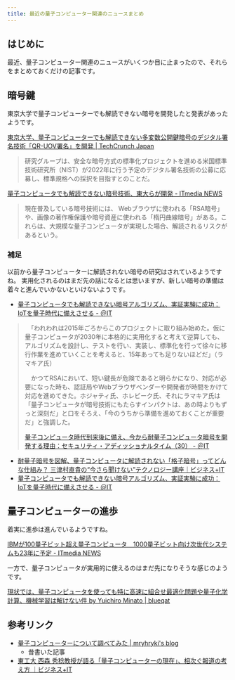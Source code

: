 ```yaml
---
title: 最近の量子コンピューター関連のニュースまとめ
---
```



## はじめに

最近、量子コンピューター関連のニュースがいくつか目に止まったので、それらをまとめておくだけの記事です。


## 暗号鍵

東京大学で量子コンピューターでも解読できない暗号を開発したと発表があったようです。

[東京大学、量子コンピューターでも解読できない多変数公開鍵暗号のデジタル署名技術「QR-UOV署名」を開発 | TechCrunch Japan](https://jp.techcrunch.com/2021/11/25/tokyo-univ-qr-uov/)

> 研究グループは、安全な暗号方式の標準化プロジェクトを進める米国標準技術研究所（NIST）が2022年に行う予定のデジタル署名技術の公募に応募し、標準規格への採択を目指すとのことだ。

[量子コンピュータでも解読できない暗号技術、東大らが開発 - ITmedia NEWS](https://www.itmedia.co.jp/news/articles/2111/24/news181.html)

> 現在普及している暗号技術には、 Webブラウザに使われる「RSA暗号」や、画像の著作権保護や暗号資産に使われる「楕円曲線暗号」がある。これらは、大規模な量子コンピュータが実現した場合、解読されるリスクがあるという。

### 補足

以前から量子コンピューターに解読されない暗号の研究はされているようですね。
実用化されるのはまだ先の話になるとは思いますが、新しい暗号の準備は着々と進んでいかないといけないようです。

- [量子コンピュータでも解読できない暗号アルゴリズム、実証実験に成功：IoTを量子時代に備えさせる - ＠IT](https://atmarkit.itmedia.co.jp/ait/articles/1902/15/news058.html)
> 　「われわれは2015年ごろからこのプロジェクトに取り組み始めた。仮に量子コンピュータが2030年に本格的に実用化すると考えて逆算しても、アルゴリズムを設計し、テストを行い、実装し、標準化を行って徐々に移行作業を進めていくことを考えると、15年あっても足りないほどだ」（ラマキア氏）
>
>　かつてRSAにおいて、短い鍵長が危険であると明らかになり、対応が必要になった時も、認証局やWebブラウザベンダーや開発者が時間をかけて対応を進めてきた。ホジャティ氏、ホレビーク氏、それにラマキア氏は「量子コンピュータが暗号技術にもたらすインパクトは、あの時よりもずっと深刻だ」と口をそろえ、「今のうちから準備を進めておくことが重要だ」と強調した。
>
> [量子コンピュータ時代到来後に備え、今から耐量子コンピュータ暗号を開発する理由：セキュリティ・アディッショナルタイム（30） - ＠IT](https://atmarkit.itmedia.co.jp/ait/articles/1902/26/news021.html)

- [耐量子暗号を図解、量子コンピュータに解読されない「格子暗号」ってどんな仕組み？ 三津村直貴の“今さら聞けない”テクノロジー講座｜ビジネス+IT](https://www.sbbit.jp/article/cont1/37099)
- [量子コンピュータでも解読できない暗号アルゴリズム、実証実験に成功：IoTを量子時代に備えさせる - ＠IT](https://atmarkit.itmedia.co.jp/ait/articles/1902/15/news058.html)

## 量子コンピューターの進歩

着実に進歩は進んでいるようですね。

[IBMが100量子ビット超え量子コンピュータ　1000量子ビット向け次世代システムも23年に予定 - ITmedia NEWS](https://www.itmedia.co.jp/news/articles/2111/17/news157.html)

一方で、量子コンピュータが実用的に使えるのはまだ先になりそうな感じのようです。

[現状では、量子コンピュータを使っても特に高速に組合せ最適化問題や量子化学計算、機械学習は解けない件 by Yuichiro Minato | blueqat](https://blueqat.com/yuichiro_minato2/397d29e6-33dc-4b83-9f8d-ac0c426b616e)


## 参考リンク

- [量子コンピューターについて調べてみた | mryhryki's blog](https://mryhryki.com/blog/2020-10-09-hatena-quantum-computer.html)
    - 昔書いた記事
- [東工大 西森 秀稔教授が語る「量子コンピューターの現在」、相次ぐ報道の考え方 ｜ビジネス+IT](https://www.sbbit.jp/article/cont1/37008)
